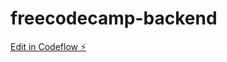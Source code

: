 # freecodecamp-backend

[Edit in Codeflow ⚡️](https://stackblitz.com/~/github.com/GuillermoTD/freecodecamp-backend)